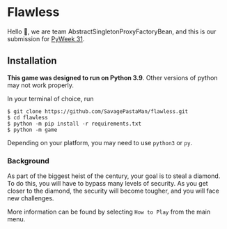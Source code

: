 # Flawless

Hello :wave:, we are team AbstractSingletonProxyFactoryBean,
and this is our submission for [PyWeek 31](https://pyweek.org/).

## Installation
**This game was designed to run on Python 3.9**. Other versions of python may not work properly.

In your terminal of choice, run
```commandline
$ git clone https://github.com/SavagePastaMan/flawless.git
$ cd flawless
$ python -m pip install -r requirements.txt
$ python -m game
```
Depending on your platform, you may need to use `python3` or `py`.

### Background
As part of the biggest heist of the century, your goal is to steal a diamond. To do this, you will have to bypass many levels of security. As you get closer to the diamond, the security will become tougher, and you will face new challenges. 

More information can be found by selecting `How to Play` from the main menu.

